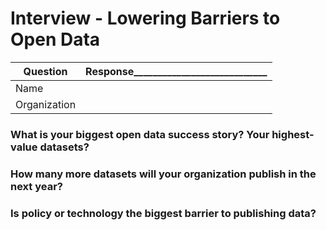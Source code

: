 # Interview - Lowering Barriers to Open Data

| Question | Response____________________________ |
| --- | ---|
| Name    |                              |
| Organization |                          |

### What is your biggest open data success story? Your highest-value datasets?

### How many more datasets will your organization publish in the next year?

### Is policy or technology the biggest barrier to publishing data?
